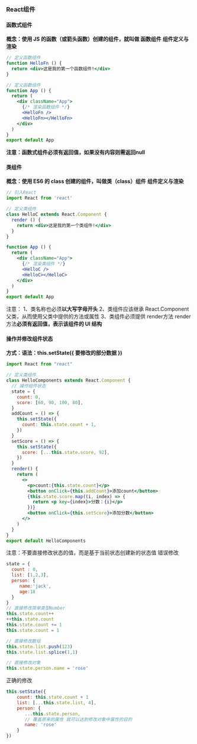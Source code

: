 ### React组件

#### 函数式组件
**概念：使用 JS 的函数（或箭头函数）创建的组件，就叫做 函数组件**
**组件定义与渲染**
```jsx
// 定义函数组件
function HelloFn () {
  return <div>这是我的第一个函数组件!</div>
}

// 定义函数组件
function App () {
  return (
    <div className="App">
      {/* 渲染函数组件 */}
      <HelloFn />
      <HelloFn></HelloFn>
    </div>
  )
}
export default App
```
**注意：函数式组件必须有返回值，如果没有内容则需返回null**
#### 类组件
**概念：使用 ES6 的 class 创建的组件，叫做类（class）组件**
**组件定义与渲染**
```jsx
// 引入React
import React from 'react'

// 定义类组件
class HelloC extends React.Component {
  render () {
    return <div>这是我的第一个类组件!</div>
  }
}

function App () {
  return (
    <div className="App">
      {/* 渲染类组件 */}
      <HelloC />
      <HelloC></HelloC>
    </div>
  )
}
export default App
```
注意：
1、类名称也必须**以大写字母开头**
2、类组件应该继承 React.Component 父类，从而使用父类中提供的方法或属性
3、类组件必须提供 render方法 render 方法**必须有返回值，表示该组件的 UI 结构**

#### 操作并修改组件状态
**方式：语法：this.setState({ 要修改的部分数据 })**
```jsx
import React from "react"

// 定义类组件
class HelloComponents extends React.Component {
  // 操作组件状态
  state = {
    count: 0,
    score: [60, 90, 100, 80],
  }
  addCount = () => {
    this.setState({
      count: this.state.count + 1,
    })
  }
  setScore = () => {
    this.setState({
      score: [...this.state.score, 92],
    })
  }
  render() {
    return (
      <>
        <p>count:{this.state.count}</p>
        <button onClick={this.addCount}>添加count</button>
        {this.state.score.map((i, index) => {
          return <p key={index}>分数：{i}</p>
        })}
        <button onClick={this.setScore}>添加分数</button>
      </>
    )
  }
}
export default HelloComponents
```
注意：不要直接修改状态的值，而是基于当前状态创建新的状态值
错误修改
```jsx
state = {
  count : 0,
  list: [1,2,3],
  person: {
     name:'jack',
     age:18
  }
}
// 直接修改简单类型Number
this.state.count++
++this.state.count
this.state.count += 1
this.state.count = 1

// 直接修改数组
this.state.list.push(123)
this.state.list.splice(1,1)

// 直接修改对象
this.state.person.name = 'rose'
```
正确的修改
```jsx
this.setState({
    count: this.state.count + 1
    list: [...this.state.list, 4],
    person: {
       ...this.state.person,
       // 覆盖原来的属性 就可以达到修改对象中属性的目的
       name: 'rose'
    }
})
```
